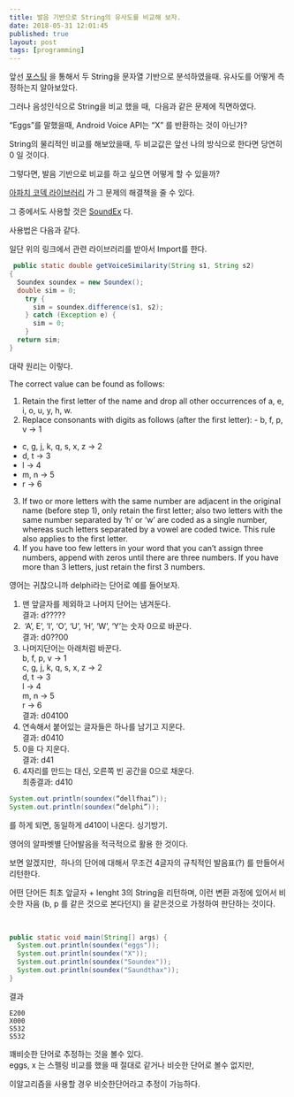 ```yaml
---
title: 발음 기반으로 String의 유사도를 비교해 보자.
date: 2018-05-31 12:01:45
published: true
layout: post
tags: [programming]
---
```


앞선 [포스팅](https://yceffort.github.io/notes/Levenshtein-distance) 을 통해서 두 String을 문자열 기반으로 분석하였을때. 유사도를 어떻게 측정하는지 알아보았다.


그러나 음성인식으로 String을 비교 했을 때,  다음과 같은 문제에 직면하였다.

“Eggs”를 말했을때, Android Voice API는 “X” 를 반환하는 것이 아닌가?

String의 물리적인 비교를 해보았을때, 두 비교값은 앞선 나의 방식으로 한다면 당연히 0 일 것이다.

그렇다면, 발음 기반으로 비교를 하고 싶으면 어떻게 할 수 있을까?

[아파치 코덱 라이브러리](http://commons.apache.org/proper/commons-codec/download_codec.cgi) 가 그 문제의 해결책을 줄 수 있다.

그 중에서도 사용할 것은 [SoundEx](http://commons.apache.org/proper/commons-codec/apidocs/org/apache/commons/codec/language/Soundex.html) 다.


사용법은 다음과 같다.

일단 위의 링크에서 관련 라이브러리를 받아서 Import를 한다.

```java
 public static double getVoiceSimilarity(String s1, String s2)
{
  Soundex soundex = new Soundex();
  double sim = 0;
    try {
      sim = soundex.difference(s1, s2);
    } catch (Exception e) {
      sim = 0;
    }
  return sim;
}
```

대략 원리는 이렇다.

The correct value can be found as follows:

1. Retain the first letter of the name and drop all other occurrences of a, e, i, o, u, y, h, w.
2. Replace consonants with digits as follows (after the first letter): - b, f, p, v → 1
- c, g, j, k, q, s, x, z → 2
- d, t → 3
- l → 4
- m, n → 5
- r → 6
3. If two or more letters with the same number are adjacent in the original name (before step 1), only retain the first letter; also two letters with the same number separated by ‘h’ or ‘w’ are coded as a single number, whereas such letters separated by a vowel are coded twice. This rule also applies to the first letter.
4. If you have too few letters in your word that you can’t assign three numbers, append with zeros until there are three numbers. If you have more than 3 letters, just retain the first 3 numbers.

영어는 귀찮으니까 delphi라는 단어로 예를 들어보자.

1. 맨 앞글자를 제외하고 나머지 단어는 냄겨둔다.  
 결과: d?????
2.  ‘A’, E’, ‘I’, ‘O’, ‘U’, ‘H’, ‘W’, ‘Y’는 숫자 0으로 바꾼다.  
 결과: d0??00
3. 나머지단어는 아래처럼 바꾼다.  
 b, f, p, v → 1  
 c, g, j, k, q, s, x, z → 2  
 d, t → 3  
 l → 4  
 m, n → 5  
 r → 6  
 결과: d04100
4. 연속해서 붙어있는 글자들은 하나를 남기고 지운다.  
 결과: d0410
5. 0을 다 지운다.  
 결과: d41
6. 4자리를 만드는 대신, 오른쪽 빈 공간을 0으로 채운다.  
 최종결과: d410

```java
System.out.println(soundex(“dellfhai”));  
System.out.println(soundex(“delphi”));
```

를 하게 되면, 동일하게 d410이 나온다. 싱기방기.

영어의 알파벳별 단어발음을 적극적으로 활용 한 것이다.

보면 알겠지만,  하나의 단어에 대해서 무조건 4글자의 규칙적인 발음표(?) 를 만들어서 리턴한다.

어떤 단어든 최초 앞글자 + lenght 3의 String을 리턴하며, 이런 변환 과정에 있어서 비슷한 자음 (b, p 를 같은 것으로 본다던지) 을 같은것으로 가정하여 판단하는 것이다.

 
```java
public static void main(String[] args) {
  System.out.println(soundex("eggs"));   
  System.out.println(soundex("X"));
  System.out.println(soundex("Soundex"));
  System.out.println(soundex("Saundthax"));
}
```

결과

```
E200  
X000  
S532  
S532
```

꽤비슷한 단어로 추정하는 것을 볼수 있다.  
eggs, x 는 스펠링 비교를 했을 때 절대로 같거나 비슷한 단어로 볼수 없지만,

이알고리즘을 사용할 경우 비슷한단어라고 추정이 가능하다.
